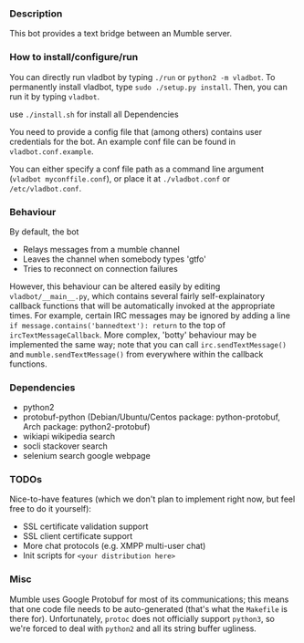 ### Description

This bot provides a text bridge between an Mumble server.

### How to install/configure/run

You can directly run vladbot by typing `./run` or `python2 -m vladbot`.
To permanently install vladbot, type `sudo ./setup.py install`. Then, you can run it by typing `vladbot`.

use `./install.sh` for install all Dependencies

You need to provide a config file that (among others) contains user credentials for the bot. An example conf file can be found in `vladbot.conf.example`.

You can either specify a conf file path as a command line argument (`vladbot myconffile.conf`), or place it at `./vladbot.conf` or `/etc/vladbot.conf`.

### Behaviour

By default, the bot

- Relays messages from a mumble channel
- Leaves the channel when somebody types 'gtfo'
- Tries to reconnect on connection failures

However, this behaviour can be altered easily by editing `vladbot/__main__.py`, which contains several fairly self-explainatory callback functions that will be automatically invoked at the appropriate times.
For example, certain IRC messages may be ignored by adding a line `if message.contains('bannedtext'): return` to the top of `ircTextMessageCallback`.
More complex, 'botty' behaviour may be implemented the same way; note that you can call `irc.sendTextMessage()` and `mumble.sendTextMessage()` from everywhere within the callback functions.

### Dependencies

- python2
- protobuf-python (Debian/Ubuntu/Centos package: python-protobuf, Arch package: python2-protobuf)
- wikiapi wikipedia search
- socli stackover search
- selenium search google webpage

### TODOs

Nice-to-have features (which we don't plan to implement right now, but feel free to do it yourself):

- SSL certificate validation support
- SSL client certificate support
- More chat protocols (e.g. XMPP multi-user chat)
- Init scripts for `<your distribution here>`

### Misc

Mumble uses Google Protobuf for most of its communications; this means that one code file needs to be auto-generated (that's what the `Makefile` is there for). Unfortunately, `protoc` does not officially support `python3`, so we're forced to deal with `python2` and all its string buffer ugliness.

